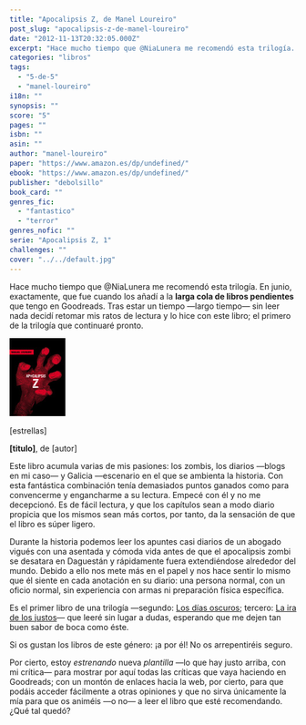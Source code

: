 ```yaml
---
title: "Apocalipsis Z, de Manel Loureiro"
post_slug: "apocalipsis-z-de-manel-loureiro"
date: "2012-11-13T20:32:05.000Z"
excerpt: "Hace mucho tiempo que @NiaLunera me recomendó esta trilogía. En junio, exactamente, que fue cuando los añadí a la larga cola de libros pendientes que tengo en Goodreads. Tras estar un tiempo —largo tiempo— sin leer nada decidí retomar mis ratos de lectura y lo hice con este libro; el primero de la trilogía que continuaré pronto."
categories: "libros"
tags: 
  - "5-de-5"
  - "manel-loureiro"
i18n: ""
synopsis: ""
score: "5"
pages: ""
isbn: ""
asin: ""
author: "manel-loureiro"
paper: "https://www.amazon.es/dp/undefined/"
ebook: "https://www.amazon.es/dp/undefined/"
publisher: "debolsillo"
book_card: ""
genres_fic: 
  - "fantastico"
  - "terror"
genres_nofic: ""
serie: "Apocalipsis Z, 1"
challenges: ""
cover: "../../default.jpg"
---
```


Hace mucho tiempo que @NiaLunera me recomendó esta trilogía. En junio, exactamente, que fue cuando los añadí a la **larga cola de libros pendientes** que tengo en Goodreads. Tras estar un tiempo —largo tiempo— sin leer nada decidí retomar mis ratos de lectura y lo hice con este libro; el primero de la trilogía que continuaré pronto.

![[titulo-foto]](images/3849637.jpeg)

\[estrellas\]

**\[titulo\]**, de \[autor\]

Este libro acumula varias de mis pasiones: los zombis, los diarios —blogs en mi caso— y Galicia —escenario en el que se ambienta la historia. Con esta fantástica combinación tenía demasiados puntos ganados como para convencerme y engancharme a su lectura. Empecé con él y no me decepcionó. Es de fácil lectura, y que los capítulos sean a modo diario propicia que los mismos sean más cortos, por tanto, da la sensación de que el libro es súper ligero.

Durante la historia podemos leer los apuntes casi diarios de un abogado vigués con una asentada y cómoda vida antes de que el apocalipsis zombi se desatara en Daguestán y rápidamente fuera extendiéndose alrededor del mundo. Debido a ello nos mete más en el papel y nos hace sentir lo mismo que él siente en cada anotación en su diario: una persona normal, con un oficio normal, sin experiencia con armas ni preparación física específica.

Es el primer libro de una trilogía —segundo: [Los días oscuros](http://fjp.es/apocalipsis-z-los-dias-oscuros-de-manel-loureiro/); tercero: [La ira de los justos](http://fjp.es/apocalipsis-z-la-ira-de-los-justos-de-manel-loureiro/)— que leeré sin lugar a dudas, esperando que me dejen tan buen sabor de boca como éste.

Si os gustan los libros de este género: ¡a por él! No os arrepentiréis seguro.

Por cierto, estoy _estrenando_ nueva _plantilla_ —lo que hay justo arriba, con mi crítica— para mostrar por aquí todas las críticas que vaya haciendo en Goodreads; con un montón de enlaces hacia la web, por cierto, para que podáis acceder fácilmente a otras opiniones y que no sirva únicamente la mía para que os animéis —o no— a leer el libro que esté recomendando. ¿Qué tal quedó?
